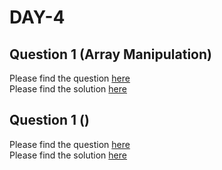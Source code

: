 # DAY-4

## Question 1 (Array Manipulation)

Please find the question [here](./Question-1/Day-4-Q1.pdf) <br>
Please find the solution [here](./Question-1/Day-4-Q1.py)

## Question 1 ()

Please find the question [here](./Question-2/Day-4-Q2.pdf) <br>
Please find the solution [here](./Question-2/Day-4-Q2.py)